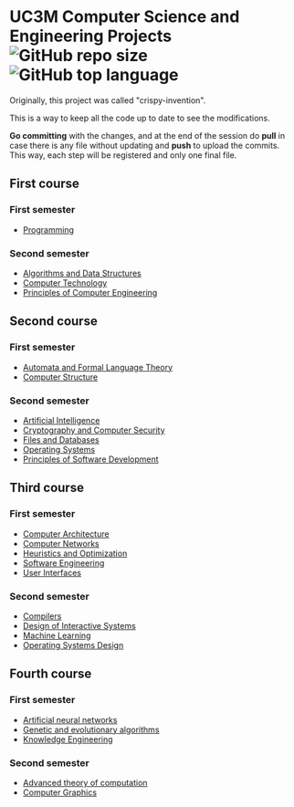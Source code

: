 # UC3M Computer Science and Engineering Projects ![GitHub repo size](https://img.shields.io/github/repo-size/xVenve/crispy-invention) ![GitHub top language](https://img.shields.io/github/languages/top/xVenve/crispy-invention)

Originally, this project was called "crispy-invention".

This is a way to keep all the code up to date to see the modifications.

**Go committing** with the changes, and at the end of the session do **pull** in case there is any file without updating and **push** to upload the commits.
This way, each step will be registered and only one final file.

## First course

### First semester

* [Programming](https://github.com/xVenve/crispy-invention/tree/master/P)

### Second semester

* [Algorithms and Data Structures](https://github.com/xVenve/crispy-invention/tree/master/EDA)
* [Computer Technology](https://github.com/xVenve/crispy-invention/tree/master/TC)
* [Principles of Computer Engineering](https://github.com/xVenve/crispy-invention/tree/master/PFII)

## Second course

### First semester

* [Automata and Formal Language Theory](https://github.com/xVenve/crispy-invention/tree/master/TALF)
* [Computer Structure](https://github.com/xVenve/crispy-invention/tree/master/EC)

### Second semester

* [Artificial Intelligence](https://github.com/xVenve/crispy-invention/tree/master/IA)
* [Cryptography and Computer Security](https://github.com/xVenve/crispy-invention/tree/master/CSI)
* [Files and Databases](https://github.com/xVenve/crispy-invention/tree/master/FBD)
* [Operating Systems](https://github.com/xVenve/crispy-invention/tree/master/SSOO)
* [Principles of Software Development](https://github.com/xVenve/crispy-invention/tree/master/PDS)

## Third course

### First semester

* [Computer Architecture](https://github.com/xVenve/crispy-invention/tree/master/AC)
* [Computer Networks](https://github.com/xVenve/crispy-invention/tree/master/RO)
* [Heuristics and Optimization](https://github.com/xVenve/crispy-invention/tree/master/HO)
* [Software Engineering](https://github.com/xVenve/crispy-invention/tree/master/IS)
* [User Interfaces](https://github.com/xVenve/crispy-invention/tree/master/IU)

### Second semester

* [Compilers](https://github.com/xVenve/crispy-invention/tree/master/PL)
* [Design of Interactive Systems](https://github.com/xVenve/crispy-invention/tree/master/DSI)
* [Machine Learning](https://github.com/xVenve/crispy-invention/tree/master/AA)
* [Operating Systems Design](https://github.com/xVenve/crispy-invention/tree/master/DSO)

## Fourth course

### First semester

* [Artificial neural networks](https://github.com/xVenve/crispy-invention/tree/master/RNA)
* [Genetic and evolutionary algorithms](https://github.com/xVenve/crispy-invention/tree/master/AGE)
* [Knowledge Engineering](https://github.com/xVenve/crispy-invention/tree/master/IC)

### Second semester

* [Advanced theory of computation](https://github.com/xVenve/crispy-invention/tree/master/TAC)
* [Computer Graphics](https://github.com/xVenve/crispy-invention/tree/master/IG)
